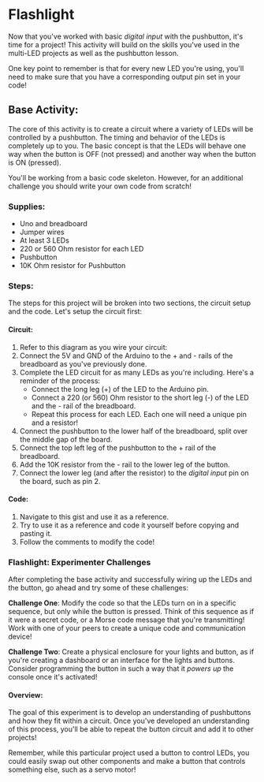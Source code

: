 # Flashlight
Now that you've worked with basic _digital input_ with the pushbutton, it's time for a project! This activity will build on the skills you've used in the multi-LED projects as well as the pushbutton lesson.


One key point to remember is that for every new LED you're using, you'll need to make sure that you have a corresponding output pin set in your code!

## Base Activity:
The core of this activity is to create a circuit where a variety of LEDs will be controlled by a pushbutton. The timing and behavior of the LEDs is completely up to you. The basic concept is that the LEDs will behave one way when the button is OFF (not pressed) and another way when the button is ON (pressed).

You'll be working from a basic code skeleton. However, for an additional challenge you should write your own code from scratch!

### Supplies:
- Uno and breadboard
- Jumper wires
- At least 3 LEDs
- 220 or 560 Ohm resistor for each LED
- Pushbutton
- 10K Ohm resistor for Pushbutton

### Steps:
The steps for this project will be broken into two sections, the circuit setup and the code. Let's setup the circuit first:

#### Circuit:
1. Refer to this diagram as you wire your circuit:
2. Connect the 5V and GND of the Arduino to the + and - rails of the breadboard as you've previously done.
3. Complete the LED circuit for as many LEDs as you're including. Here's a reminder of the process:
    - Connect the long leg (+) of the LED to the Arduino pin.
    - Connect a 220 (or 560) Ohm resistor to the short leg (-) of the LED and the - rail of the breadboard.
    - Repeat this process for each LED. Each one will need a unique pin and a resistor!
4. Connect the pushbutton to the lower half of the breadboard, split over the middle gap of the board.
5. Connect the top left leg of the pushbutton to the + rail of the breadboard.
6. Add the 10K resistor from the - rail to the lower leg of the button.
7. Connect the lower leg (and after the resistor) to the _digital input_ pin on the board, such as pin 2.

#### Code:
1. Navigate to this gist and use it as a reference.
2. Try to use it as a reference and code it yourself before copying and pasting it.
3. Follow the comments to modify the code!

### Flashlight: Experimenter Challenges
After completing the base activity and successfully wiring up the LEDs and the button, go ahead and try some of these challenges:

**Challenge One**: Modify the code so that the LEDs turn on in a specific sequence, but only while the button is pressed. Think of this sequence as if it were a secret code, or a Morse code message that you're transmitting! Work with one of your peers to create a unique code and communication device!

**Challenge Two**: Create a physical enclosure for your lights and button, as if you're creating a dashboard or an interface for the lights and buttons. Consider programming the button in such a way that it *powers up* the console once it's activated!

#### Overview:
The goal of this experiment is to develop an understanding of pushbuttons and how they fit within a circuit. Once you've developed an understanding of this process, you'll be able to repeat the button circuit and add it to other projects!

Remember, while this particular project used a button to control LEDs, you could easily swap out other components and make a button that controls something else, such as a servo motor!

